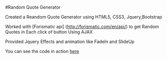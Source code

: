 #Random Quote Generator

Created a Reandom Quote Generator using HTML5, CSS3, Jquery,Bootstrap

Worked with [Forismatic api] (http://forismatic.com/en/api/) to get Random Quotes in Each click of button Using AJAX

Provided Jquery Effects and animation like FadeIn and SlideUp

You can see the code in action [here](http://s.codepen.io/shah-0721/debug/MebqdO)
